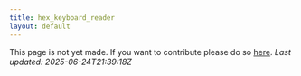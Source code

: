 ```yaml
---
title: hex_keyboard_reader
layout: default
---
```


This page is not yet made. If you want to contribute please do so [here](https://github.com/CrazyH2/Bigstone/blob/wiki/components/hex_keyboard_reader.md).
_Last updated: 2025-06-24T21:39:18Z_
